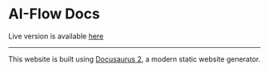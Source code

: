 # AI-Flow Docs

Live version is available [here](https://docs.ai-flow.net)

___

This website is built using [Docusaurus 2](https://docusaurus.io/), a modern static website generator.